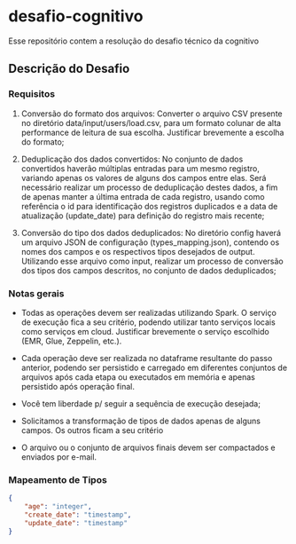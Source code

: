 # desafio-cognitivo

Esse repositório contem a resolução do desafio técnico da cognitivo

## Descrição do Desafio

### Requisitos

1. Conversão do formato dos arquivos: Converter o arquivo CSV presente no diretório data/input/users/load.csv, para um formato colunar de alta performance de leitura de sua escolha. Justificar brevemente a escolha do formato;

2. Deduplicação dos dados convertidos: No conjunto de dados convertidos haverão múltiplas entradas para um mesmo registro, variando apenas os valores de alguns dos campos entre elas. Será necessário realizar um processo de deduplicação destes dados, a fim de apenas manter a última entrada de cada registro, usando como referência o id para identificação dos registros duplicados e a data de atualização (update_date) para definição do registro mais recente;

3. Conversão do tipo dos dados deduplicados: No diretório config haverá um arquivo JSON de configuração (types_mapping.json), contendo os nomes dos campos e os respectivos tipos desejados de output. Utilizando esse arquivo como input, realizar um processo de conversão dos tipos dos campos descritos, no conjunto de dados deduplicados;

### Notas gerais

- Todas as operações devem ser realizadas utilizando Spark. O serviço de execução fica a seu critério, podendo utilizar tanto serviços locais como serviços em cloud. Justificar brevemente o serviço escolhido (EMR, Glue, Zeppelin, etc.).

- Cada operação deve ser realizada no dataframe resultante do passo anterior, podendo ser persistido e carregado em diferentes conjuntos de arquivos após cada etapa ou executados em memória e apenas persistido após operação final.

- Você tem liberdade p/ seguir a sequência de execução desejada;

- Solicitamos a transformação de tipos de dados apenas de alguns campos. Os outros ficam a seu critério

- O arquivo ou o conjunto de arquivos finais devem ser compactados e enviados por e-mail.

### Mapeamento de Tipos

```json
{
    "age": "integer",
    "create_date": "timestamp",
    "update_date": "timestamp"
}
```